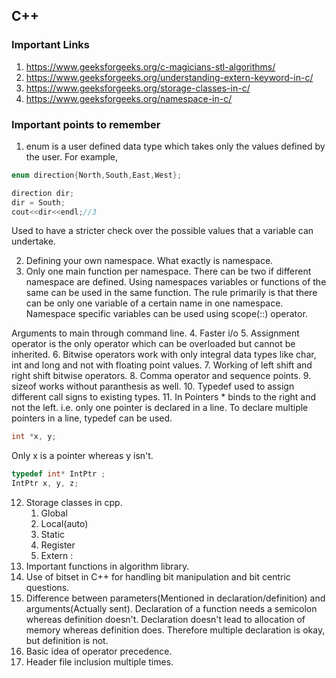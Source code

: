 ## C++

### Important Links
1. https://www.geeksforgeeks.org/c-magicians-stl-algorithms/
2. https://www.geeksforgeeks.org/understanding-extern-keyword-in-c/
3. https://www.geeksforgeeks.org/storage-classes-in-c/
4. https://www.geeksforgeeks.org/namespace-in-c/

### Important points to remember
1. enum is a user defined data type which takes only the values defined by the user. For example, 

```cpp
enum direction{North,South,East,West};

direction dir;
dir = South;
cout<<dir<<endl;//3
```

Used to have a stricter check over the possible values that a variable can undertake.

2. Defining your own namespace. What exactly is namespace.
3. Only one main function per namespace. There can be two if different namespace are defined. Using namespaces variables or functions of the same can be used in the same function. The rule primarily is that there can be only one variable of a certain name in one namespace. Namespace specific variables can be used using scope(::) operator.

Arguments to main through command line.
4. Faster i/o
5. Assignment operator is the only operator which can be overloaded but cannot be inherited.
6. Bitwise operators work with only integral data types like char\, int and long and not with floating point values.
7. Working of left shift and right shift bitwise operators.
8. Comma operator and sequence points. 
9. sizeof works without paranthesis as well.
10. Typedef used to assign different call signs to existing types.
11. In Pointers * binds to the right and not the left. i.e. only one pointer is declared in a line. To declare multiple pointers in a line, typedef can be used.

```cpp
int *x, y;
```

Only x is a pointer whereas y isn't.

```cpp
typedef int* IntPtr ;
IntPtr x, y, z;
```

12. Storage classes in cpp.
	1. Global
	2. Local(auto)
	3. Static
	4. Register
	5. Extern : 
13. Important functions in algorithm library. 
14. Use of bitset in C++ for handling bit manipulation and bit centric questions.
15. Difference between parameters(Mentioned in declaration/definition) and arguments(Actually sent). Declaration of a function needs a semicolon whereas definition doesn't. Declaration doesn't lead to allocation of memory whereas definition does. Therefore multiple declaration is okay, but definition is not. 
16. Basic idea of operator precedence.
17. Header file inclusion multiple times.
